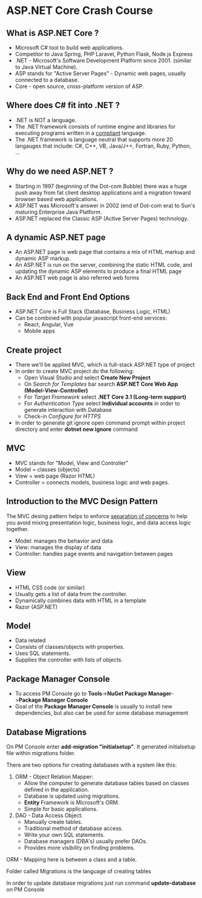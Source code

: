 # ASP.NET Core Crash Course

## What is ASP.NET Core ?

* Microsoft C# tool to build web applications.
* Competitor to Java Spring, PHP Laravel, Python Flask, Node.js Express
* .NET - Microsoft's Software Development Platform since 2001. (similar to Java Virtual Machine).
* ASP stands for "Active Server Pages" - Dynamic web pages, usually connected to a database.
* Core - open source, cross-platform version of ASP.

## Where does C# fit into .NET ?

* .NET is NOT a language.
* The .NET framework consists of runtime engine and libraries for executing
programs written in a <u>compliant</u> language.
* The .NET framework is language neutral that supports more 20 langauges that include:
C#, C++, VB, Java/J++, Fortran, Ruby, Python, ...

## Why do we need ASP.NET ?

* Starting in 1997 (beginning of the Dot-com Bubble) there was a huge push away from fat client desktop applications and a migration toward browser based web applications.
* ASP.NET was Microsoft's answer in 2002 (end of Dot-com era) to Sun's maturing Enterprise Java Platform.
* ASP.NET replaced the Classic ASP (Active Server Pages) technology.

## A dynamic ASP.NET page

* An ASP.NET page is web page that contains a mix of HTML markup and dynamic ASP markup.
* An ASP.NET is run on the server, combining the static HTML code, and updating the dynamic ASP elements to produce a final HTML page
* An ASP.NET web page is also referred web forms

## Back End and Front End Options

* ASP.NET Core is Full Stack (Database, Business Logic, HTML)
* Can be combined with popular javascript front-end services:
    * React, Angular, Vue
    * Mobile apps

## Create project

* There we'll be applied MVC, which is full-stack ASP.NET type of project
* In order to create MVC project do the following:
	* Open Visual Studio and select <b>Create New Project</b>
	* On <i>Search for Templates</i> bar search <b>ASP.NET Core Web App (Model-View-Controller)</b>
	* For <i>Target Framework</i> select <b>.NET Core 3.1 (Long-term support)</b>
	* For <i>Authentication Type</i> select <b>Individual accounts</b> in order to generate interaction with Database
	* Check-in <i>Configure for HTTPS</i>
* In order to generate git ignore open command prompt within project directory and enter <b>dotnet new ignore</b> command

## MVC

* MVC stands for "Model, View and Controller"
* Model = classes (objects)
* View = web page (Razor HTML)
* Controller = connects models, business logic and web pages.

## Introduction to the MVC Design Pattern

The MVC desing pattern helps to enforce <u>separation of concerns</u> to help you avoid mixing presentation
logic, business logic, and data access logic together.

* Model: manages the behavior and data
* View: manages the display of data
* Controller: handles page events and navigation between pages

## View

* HTML CSS code (or similar)
* Usually gets a list of data from the controller.
* Dynamically combines data with HTML in a template
* Razor (ASP.NET)

## Model

* Data related
* Consists of classes/objects with properties.
* Uses SQL statements.
* Supplies the controller with lists of objects.

## Package Manager Console

* To access PM Console go to <b>Tools</b>-><b>NuGet Package Manager</b>-><b>Package Manager Console</b>
* Goal of the <b>Package Manager Console</b> is usually to install new dependencies, but also can be used for some database management

## Database Migrations

On PM Console enter <b>add-migration "initialsetup"</b>. It generated initialsetup file within migrations folder.

There are two options for creating databases with a system like this:
1. ORM - Object Relation Mapper:
	* Allow the computer to generate database tables based on classes defined in the application.
	* Database is updated using migrations.
	* <b>Entity</b> Framework is Microsoft's ORM.
	* Simple for basic applications.
2. DAO - Data Access Object:
	* Manually create tables.
	* Traditional method of database access.
	* Write your own SQL statements.
	* Database managers (DBA's) usually prefer DAOs.
	* Provides more visibility on finding problems.

ORM - Mapping here is between a class and a table.

Folder called Migrations is the language of creating tables

In order to update database migrations just run command <b>update-database</b> on PM Console
